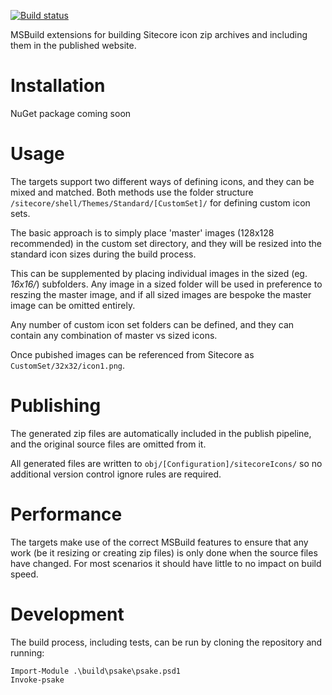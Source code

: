 [![Build status](https://ci.appveyor.com/api/projects/status/n1pnky311hnto0kk/branch/master?svg=true)](https://ci.appveyor.com/project/richardszalay/sitecore-icon-build/branch/master)

MSBuild extensions for building Sitecore icon zip archives and including them in the published website.

# Installation

NuGet package coming soon

# Usage

The targets support two different ways of defining icons, and they can be mixed and matched. Both 
methods use the folder structure `/sitecore/shell/Themes/Standard/[CustomSet]/` for defining custom 
icon sets.

The basic approach is to simply place 'master' images (128x128 recommended) in the custom set directory,
and they will be resized into the standard icon sizes during the build process.

This can be supplemented by placing individual images in the sized (eg. _16x16/_) subfolders. Any image in a 
sized folder will be used in preference to reszing the master image, and if all sized images are bespoke the master image can be omitted entirely.

Any number of custom icon set folders can be defined, and they can contain any combination of master vs sized icons.

Once pubished images can be referenced from Sitecore as `CustomSet/32x32/icon1.png`.

# Publishing

The generated zip files are automatically included in the publish pipeline, and the original source files are omitted from it.

All generated files are written to `obj/[Configuration]/sitecoreIcons/` so no additional version control ignore rules are required.

# Performance

The targets make use of the correct MSBuild features to ensure that any work (be it resizing or creating zip files) is only done when the source files have changed. For most scenarios it should have little to no impact on build speed.

# Development

The build process, including tests, can be run by cloning the repository and running:

```
Import-Module .\build\psake\psake.psd1
Invoke-psake
```